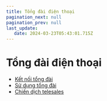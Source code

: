 ```yaml
---
title: Tổng đài điện thoại
pagination_next: null
pagination_prev: null
last_update:
   date: 2024-03-23T05:43:01.715Z
---
```

# Tổng đài điện thoại
* [Kết nối tổng đài](/90-tong-dai-đien-thoai/1.-ket-noi-tong-dai.md)
* [Sử dụng tổng đài](/90-tong-dai-đien-thoai/2.-su-dung-tong-dai.md)
* [Chiến dịch telesales](/90-tong-dai-đien-thoai/3.-chien-dich-telesales.md)